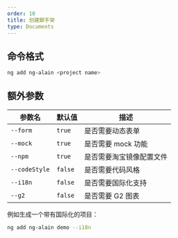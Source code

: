 ```yaml
---
order: 10
title: 创建脚手架
type: Documents
---
```


## 命令格式

```bash
ng add ng-alain <project name>
```

## 额外参数

参数名 | 默认值 | 描述
--------- | ------- | -------
`--form` | `true` | 是否需要动态表单
`--mock` | `true` | 是否需要 mock 功能
`--npm` | `true` | 是否需要淘宝镜像配置文件
`--codeStyle` | `false` | 是否需要代码风格
`--i18n` | `false` | 是否需要国际化支持
`--g2` | `false` | 是否需要 G2 图表

例如生成一个带有国际化的项目：

```bash
ng add ng-alain demo --i18n
```
